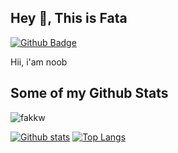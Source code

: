 ## Hey 👋, This is Fata
[![Github Badge](https://img.shields.io/badge/-fakkw-grey?style=flat&logo=github&logoColor=white&link=https://github.com/fakkw/)](https://www.github.com/fakkw/) <p align='left'>Hii, i'am noob</p>
## Some of my Github Stats
<p align=left> <img src=https://komarev.com/ghpvc/?username=fakkw alt=fakkw /> </p>

[![Github stats](https://github-readme-stats.vercel.app/api?username=fakkw&show_icons=true&include_all_commits=true)](https://github.com/fakkw/github-readme-stats)
[![Top Langs](https://github-readme-stats.vercel.app/api/top-langs/?username=fakkw&layout=compact)](https://github.com/fakkw/github-readme-stats)

